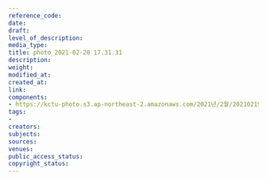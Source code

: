 ```yaml
---
reference_code: 
date: 
draft: 
level_of_description: 
media_type: 
title: photo_2021-02-20 17.31.31
description: 
weight: 
modified_at: 
created_at: 
link: 
components:
- https://kctu-photo.s3.ap-northeast-2.amazonaws.com/2021년/2월/20210219_백기완+선생+발인.영결식.하관/백승호/photo_2021-02-20+17.31.31.jpeg
tags:
- 
creators: 
subjects: 
sources: 
venues: 
public_access_status: 
copyright_status: 
---
```


